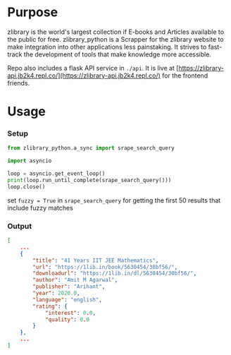 # Purpose
zlibrary is the world's largest collection if E-books and Articles available to the public for free. zlibrary_python is a Scrapper for the zlibrary website to make integration into other applications less painstaking. It strives to fast-track the development of tools that make knowledge more accessible. 

Repo also includes a flask API service in `./api`. It is live at [https://zlibrary-api.jb2k4.repl.co/](https://zlibrary-api.jb2k4.repl.co/) for the frontend friends.

# Usage
### Setup
```python
from zlibrary_python.a_sync import srape_search_query

import asyncio

loop = asyncio.get_event_loop()
print(loop.run_until_complete(srape_search_query()))
loop.close()
```
set `fuzzy = True` in `srape_search_query` for getting the first 50 results that include fuzzy matches
### Output
```json
[
    ...
    {
        "title": "41 Years IIT JEE Mathematics",
        "url": "https://1lib.in/book/5630454/30bf56/",
        "downloadurl": "https://1lib.in/dl/5630454/30bf56/",
        "author": "Amit M Agarwal",
        "publisher": "Arihant",
        "year": 2020.0,
        "language": "english",
        "rating": {
            "interest": 0.0,
            "quality": 0.0
        }
    },
    ...
]
```